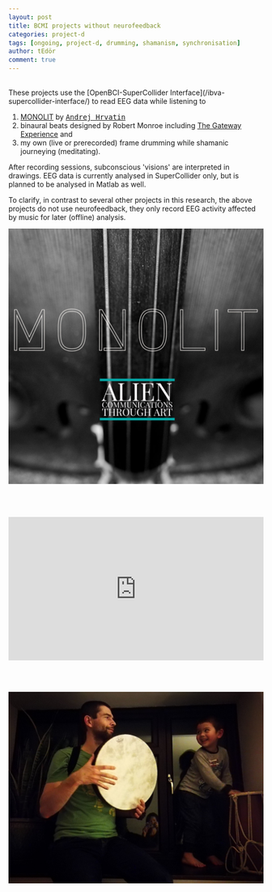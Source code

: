 ```yaml
---
layout: post
title: BCMI projects without neurofeedback
categories: project-d
tags: [ongoing, project-d, drumming, shamanism, synchronisation]
author: tEdör
comment: true
---
```

<!--
add frame drumming photo
add Vroju?
-->

<br>
These projects use the [OpenBCI-SuperCollider Interface](/ibva-supercollider-interface/) to read EEG data while listening to

1. [MONOLIT](https://nimetu.bandcamp.com/album/monolit) by [<kbd>Andrej Hrvatin</kbd>](https://nimetu.org/)
2. binaural beats designed by Robert Monroe including [The Gateway Experience](https://www.thegatewayexperience.com/wave-i-discovery-3-cd-set/) and
3. my own (live or prerecorded) frame drumming while shamanic journeying (meditating).

After recording sessions, subconscious 'visions' are interpreted in drawings. EEG data is currently analysed in SuperCollider only, but is planned to be analysed in Matlab as well.

To clarify, in contrast to several other projects in this research, the above projects do not use neurofeedback, they only record EEG activity affected by music for later (offline) analysis.

![](../assets/img/20180601-monolit-andrej.jpg)

<br><br>

<div style="left: 0; width: 100%; height: 0; position: relative; padding-bottom: 56.2493%;"><iframe src="https://www.youtube.com/embed/wZZHXtzuJ9c?rel=0&amp;showinfo=0" style="border: 0; top: 0; left: 0; width: 100%; height: 100%; position: absolute;" allowfullscreen scrolling="no"></iframe></div>

<br><br>

![](../assets/img/2019-03-13-blue-forest-drumming-with-lucas.jpg)
